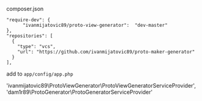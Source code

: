 
  composer.json

    "require-dev": {
          "ivanmijatovic89/proto-view-generator":  "dev-master"
  	},
    "repositories": [
      {
        "type": "vcs",
        "url": "https://github.com/ivanmijatovic89/proto-maker-generator"
      }
    ],

add to `app/config/app.php`

   'ivanmijatovic89\ProtoViewGenerator\ProtoViewGeneratorServiceProvider',
    'dam1r89\ProtoGenerator\ProtoGeneratorServiceProvider'
